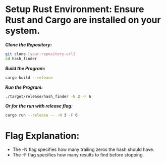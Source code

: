 
# Setup Rust Environment: Ensure Rust and Cargo are installed on your system.

***Clone the Repository:***
```sh
git clone [your-repository-url]
cd hash_finder
```

***Build the Program:***
```sh
cargo build --release
```

***Run the Program:***
```sh
./target/release/hash_finder -N 3 -F 6
```

***Or for the run with release flag:***
```sh
cargo run --release -- -N 3 -F 6
```

# Flag Explanation:
- The -N flag specifies how many trailing zeros the hash should have.
- The -F flag specifies how many results to find before stopping.
